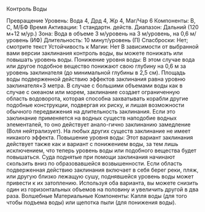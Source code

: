 
Контроль Воды

Превращение
Уровень: Вода 4, Дрд 4, Жр 4, Маг/Чар 6
Компоненты: В, С, М/БФ
Время Активации: 1 стандартн. действ.
Диапазон: Дальний (120 м+12 м/ур.)
Зона: Вода в объеме 3 м/уровень на 3
м/уровень, на 0,6 м/уровень (ИФ)
Длительность: 10 минут/уровень (П)
Спасброски: Нет; смотрите текст
Устойчивость к Магии: Нет
В зависимости от выбранной вами версии заклинания контроль воды, вы можете понижать или повышать уровень
воды.
Понижение уровня воды: В этом случае вода или другое подобное вещество
понижают свою глубину на 0,6 м за уровень заклинателя (до минимальной глубины в 2,5 см). Площадь воды подверженной действию эффектов заклинания
равна уровню заклинателя×3 метра. В
случае с большими объемами воды как
в случае с океаном или морем, заклинание создает ограниченную область водоворота, которая способна захватывать
корабли другие подобные конструкции,
подвергая их риску, и лишая возможности обычного передвижения на длительность заклинания. Если это заклинание
применяется на водных существ наподобие водных элементалей, то оно действует анало-гично заклинанию замедление
(Воля нейтрализует). На любых других
существ заклинание не имеет никакого
эффекта.
Повышение уровня воды: Этот вариант заклинания действует также как
и вариант с понижением воды, за тем
лишь исключением, что теперь уровень
воды или подобного вещества будет повышаться. Суда поднятые при помощи
заклинания начинают скользить вниз
по образовавшейся возвышенности.
Если область подверженная действию
заклинания включает в себя берег реки,
пляж, или другую близко лежащую
сушу, поднявшейся уровень воды может
привести к их затоплению. Используя
оба варианта, вы можете снизить один
из горизонтальных объемов на половину и увеличить другой в два раза.
Волшебные Материальные Компоненты: Капля воды (для того чтобы
подъема воды) или щепотка пыли (для
понижения воды).